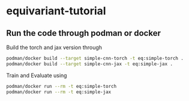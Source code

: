 # equivariant-tutorial

## Run the code through podman or docker

Build the torch and jax version through
```bash
podman/docker build --target simple-cnn-torch -t eq:simple-torch .
podman/docker build --target simple-cnn-jax -t eq:simple-jax .
```
Train and Evaluate using
```bash
podman/docker run --rm -t eq:simple-torch
podman/docker run --rm -t eq:simple-jax
```
